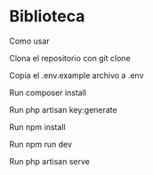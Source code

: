 # Biblioteca
Como usar

Clona el repositorio con git clone

Copia el .env.example archivo a .env

Run composer install

Run php artisan key:generate

Run npm install

Run npm run dev

Run php artisan serve
